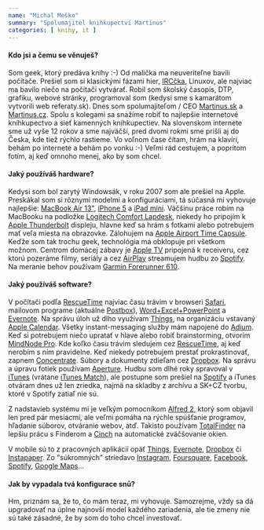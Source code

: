 ```yaml
---
name: "Michal Meško"
summary: "Spolumajitel knihkupectví Martinus"
categories: [ knihy, it ]
---
```


#### Kdo jsi a čemu se věnuješ?

Som geek, ktorý predáva knihy :-) Od malička ma neuveriteľne bavili počítače. Prešiel som si klasickými fázami hier, [IRCčka](http://cs.wikipedia.org/wiki/Internet_Relay_Chat), Linuxov, ale najviac ma bavilo niečo na počítači vytvárať. Robil som školský časopis, DTP, grafiku, webové stránky, programoval som (kedysi sme s kamarátom vytvorili web referaty.sk). Dnes som spolumajiteľom / CEO [Martinus.sk](http://www.martinus.sk) a [Martinus.cz](http://www.martinus.cz). Spolu s kolegami sa snažíme robiť to najlepšie internetové kníhkupectvo a sieť kamenných kníhkupectiev. Na slovenskom internete sme už vyše 12 rokov a sme najväčší, pred dvomi rokmi sme prišli aj do Česka, kde tiež rýchlo rastieme. Vo voľnom čase čítam, hrám na klavíri, behám po internete a behám po vonku :-) Veľmi rád cestujem, a popritom fotím, aj keď omnoho menej, ako by som chcel.


#### Jaký používáš hardware?

Kedysi som bol zarytý Windowsák, v roku 2007 som ale prešiel na Apple. Preskákal som si rôznymi modelmi a konfiguráciami, tá súčasná mi vyhovuje najlepšie: [MacBook Air 13"](http://www.apple.com/cz/macbook-air/), [iPhone 5](http://en.wikipedia.org/wiki/IPhone_5) a [iPad mini](http://www.apple.com/cz/ipad-mini/). Väčšinu práce robím na MacBooku na podložke [Logitech Comfort Lapdesk](http://reviews.logitech.com/7061/4841/logitech-comfort-lapdesk-for-notebooks-reviews/reviews.htm), niekedy ho pripojím k [Apple Thunderbolt](http://www.apple.com/cz/displays/) displeju, hlavne keď sa hrám s fotkami alebo potrebujem mať veľa miesta na obrazovke. Zálohujem na [Apple Airport Time Capsule](http://www.apple.com/airport-time-capsule/). Keďže som tak trochu geek, technológia ma obklopuje pri všetkom možnom. Centrom domácej zábavy je [Apple TV](http://www.apple.com/cz/appletv/) pripojená k receiveru, cez ktorú pozeráme filmy, seriály a cez [AirPlay](http://www.apple.com/airplay/) streamujem hudbu zo [Spotify](http://www.spotify.com). Na meranie behov používam [Garmin Forerunner 610](http://sites.garmin.com/forerunner610/?lang=en).

#### Jaký používáš software?

V počítači podľa [RescueTime](https://www.rescuetime.com/) najviac času trávim v browseri [Safari](http://www.apple.com/safari/), mailovom programe (aktuálne [Postbox](http://www.postbox-inc.com/)), [Word+Excel+PowerPoint](http://www.microsoft.com/mac) a [Evernote](http://evernote.com/). Na správu úloh už dlho využívam [Things](http://culturedcode.com/things/), na organizáciu vstavaný [Apple Calendar](http://www.apple.com/osx/apps/#calendar). Všetky instant-messaging služby mám napojené do [Adium](https://adium.im/). Keď si potrebujem niečo upratať v hlave alebo robiť brainstorming, otvorím [MindNode Pro](https://mindnode.com/). Kde koľko času trávim sledujem cez [RescueTime](https://www.rescuetime.com/), aj keď nerobím s ním pravidelne. Keď niekedy potrebujem prestať prokrastinovať, zapnem [Concentrate](http://www.getconcentrating.com/). Súbory a dokumenty zdieľam cez [Dropbox](http://www.dropbox.com/). Na správu a úpravu fotiek používam [Aperture](http://www.apple.com/aperture/). Hudbu som dlhé roky spravoval v [iTunes](http://www.apple.com/itunes/) (vrátane [iTunes Match](http://www.apple.com/itunes/itunes-match/)), ale postupne som prešiel na [Spotify](https://www.spotify.com/) a iTunes otváram dnes už len zriedka, najmä na skladby z archívu a SK+CZ tvorbu, ktoré v Spotify zatiaľ nie sú.

Z nadstavieb systému mi je veľkým pomocníkom [Alfred 2](http://www.alfredapp.com/), ktorý som objavil len pred pár mesiacmi, ale veľmi pomáha na rýchle spúšťanie programov, hľadanie súborov, otváranie webov, atď. Takisto používam [TotalFinder](http://totalfinder.binaryage.com/) na lepšiu prácu s Finderom a [Cinch](http://www.irradiatedsoftware.com/cinch/) na automatické zväčšovanie okien.

V mobile sú to z pracovných aplikácií opäť [Things](https://itunes.apple.com/us/app/things/id284971781), [Evernote](https://itunes.apple.com/en/app/evernote/id281796108), [Dropbox](https://itunes.apple.com/en/app/dropbox/id327630330) či [Instapaper](https://itunes.apple.com/en/app/instapaper/id288545208). Zo "súkromných" striedavo [Instagram](https://itunes.apple.com/us/app/instagram/id389801252), [Foursquare](https://itunes.apple.com/us/app/foursquare/id306934924), [Facebook](https://itunes.apple.com/en/app/facebook/id284882215), [Spotify](https://itunes.apple.com/us/app/spotify/id324684580), [Google Maps](https://itunes.apple.com/cz/app/google-maps/id585027354)...

#### Jak by vypadala tvá konfigurace snů?

Hm, priznám sa, že to, čo mám teraz, mi vyhovuje. Samozrejme, vždy sa dá upgradovať na úplne najnovší model každého zariadenia, ale tie zmeny nie sú také zásadné, že by som do toho chcel investovať.
